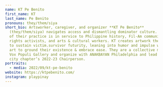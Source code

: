 ```yaml
---
name: KT Pe Benito
first_name: KT
last_name: Pe Benito
pronouns: they/them/siya
short_bio: Artsworker, caregiver, and organizer **KT Pe Benito**
  (they/them/siya) navigates access and dismantling dominator culture. The arc
  of their practice is in service to Philippine history, Fil-Am community, human
  rights activists, and arts & cultural workers. KT creates artwork themselves
  to sustain victim.survivor futurity, leaning into humor and impulse with their
  art to ground their existence & embrace ease. They are a collective member of
  Vox Populi Gallery and organize with ANAKBAYAN Philadelphia and lead as the
  city chapter’s 2022-23 Chairperson.
portraits:
  - media: 2022/09/kt-pe-benito
website: https://ktpebenito.com/
instagram: playpinay
---
```

